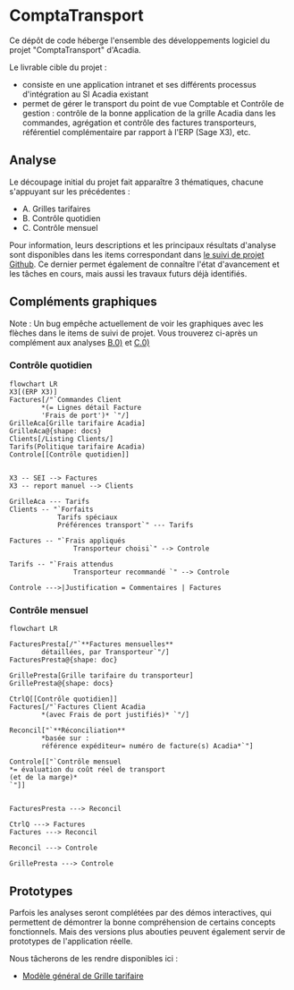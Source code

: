 # ComptaTransport
Ce dépôt de code héberge l'ensemble des développements logiciel du projet "ComptaTransport" d'Acadia.

Le livrable cible du projet :
- consiste en une application intranet et ses différents processus d'intégration au SI Acadia existant
- permet de gérer le transport du point de vue Comptable et Contrôle de gestion : contrôle de la bonne application de la grille Acadia dans les commandes, agrégation et contrôle des factures transporteurs,  référentiel complémentaire par rapport à l'ERP (Sage X3), etc.


## Analyse
Le découpage initial du projet fait apparaître 3 thématiques, chacune s'appuyant sur les précédentes :
- A. Grilles tarifaires
- B. Contrôle quotidien
- C. Contrôle mensuel
  
Pour information, leurs descriptions et les principaux résultats d'analyse sont disponibles dans les items correspondant dans [le suivi de projet Github](https://github.com/orgs/Acadia-Informatique/projects/1). Ce dernier permet également de connaître l'état d'avancement et les tâches en cours, mais aussi les travaux futurs déjà identifiés.


## Compléments graphiques
Note : Un bug empêche actuellement de voir les graphiques avec les flèches dans le items de suivi de projet. Vous trouverez ci-après un complément aux analyses
[B.0)](https://github.com/orgs/Acadia-Informatique/projects/1?pane=issue&itemId=128330473)
et [C.0)](https://github.com/orgs/Acadia-Informatique/projects/1/views/1?pane=issue&itemId=128331328)

### Contrôle quotidien
```mermaid
flowchart LR
X3[(ERP X3)]
Factures[/"`Commandes Client
		*(= Lignes détail Facture
		'Frais de port')* `"/]
GrilleAca[Grille tarifaire Acadia]
GrilleAca@{shape: docs}
Clients[/Listing Clients/]
Tarifs(Politique tarifaire Acadia)
Controle[[Contrôle quotidien]]


X3 -- SEI --> Factures
X3 -- report manuel --> Clients

GrilleAca --- Tarifs
Clients -- "`Forfaits
			Tarifs spéciaux
			Préférences transport`" --- Tarifs

Factures -- "`Frais appliqués
				Transporteur choisi`" --> Controle

Tarifs -- "`Frais attendus
				Transporteur recommandé `" --> Controle

Controle --->|Justification = Commentaires | Factures
```

### Contrôle mensuel
```mermaid
flowchart LR

FacturesPresta[/"`**Factures mensuelles**
        détaillées, par Transporteur`"/]
FacturesPresta@{shape: doc}

GrillePresta[Grille tarifaire du transporteur]
GrillePresta@{shape: docs}

CtrlQ[[Contrôle quotidien]]
Factures[/"`Factures Client Acadia
		*(avec Frais de port justifiés)* `"/]

Reconcil["`**Réconciliation**
        *basée sur : 
        référence expéditeur= numéro de facture(s) Acadia*`"]

Controle[["`Contrôle mensuel
*= évaluation du coût réel de transport
(et de la marge)*
`"]]


FacturesPresta ---> Reconcil

CtrlQ ---> Factures
Factures ---> Reconcil

Reconcil ---> Controle

GrillePresta ---> Controle
```



## Prototypes
Parfois les analyses seront complétées par des démos interactives, qui permettent de démontrer la bonne compréhension de certains concepts fonctionnels. Mais des versions plus abouties peuvent également servir de prototypes de l'application réelle.

Nous tâcherons de les rendre disponibles ici :
- [Modèle général de Grille tarifaire](https://acadia-informatique.github.io/ComptaTransport/prototypes/PriceGridJs/grid.html)


